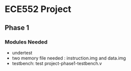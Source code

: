 # ECE552 Project

## Phase 1

### Modules Needed

- undertest
- two memory file needed : instruction.img and data.img
- testbench:  test project-phase1-testbench.v 

